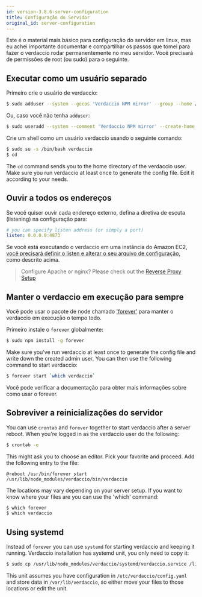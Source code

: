 ```yaml
---
id: version-3.8.6-server-configuration
title: Configuração do Servidor
original_id: server-configuration
---
```


Este é o material mais básico para configuração do servidor em linux, mas eu achei importante documentar e compartilhar os passos que tomei para fazer o verdaccio rodar permanentemente no meu servidor. Você precisará de permissões de root (ou sudo) para o seguinte.

## Executar como um usuário separado

Primeiro crie o usuário de verdaccio:

```bash
$ sudo adduser --system --gecos 'Verdaccio NPM mirror' --group --home /var/lib/verdaccio verdaccio
```

Ou, caso você não tenha `adduser`:

```bash
$ sudo useradd --system --comment 'Verdaccio NPM mirror' --create-home --home-dir /var/lib/verdaccio --shell /sbin/nologin verdaccio
```

Crie um shell como um usuário verdaccio usando o seguinte comando:

```bash
$ sudo su -s /bin/bash verdaccio
$ cd
```

The `cd` command sends you to the home directory of the verdaccio user. Make sure you run verdaccio at least once to generate the config file. Edit it according to your needs.

## Ouvir a todos os endereços

Se você quiser ouvir cada endereço externo, defina a diretiva de escuta (listening) na configuração para:

```yaml
# you can specify listen address (or simply a port)
listen: 0.0.0.0:4873
```

Se você está executando o verdaccio em uma instância do Amazon EC2, [você precisará definir o listen e alterar o seu arquivo de configuração](https://github.com/verdaccio/verdaccio/issues/314#issuecomment-327852203), como descrito acima.

> Configure Apache or nginx? Please check out the [Reverse Proxy Setup](reverse-proxy.md)

## Manter o verdaccio em execução para sempre

Você pode usar o pacote de node chamado ['forever'](https://github.com/nodejitsu/forever) para manter o verdaccio em execução o tempo todo.

Primeiro instale o `forever` globalmente:

```bash
$ sudo npm install -g forever
```

Make sure you've run verdaccio at least once to generate the config file and write down the created admin user. You can then use the following command to start verdaccio:

```bash
$ forever start `which verdaccio`
```

Você pode verificar a documentação para obter mais informações sobre como usar o forever.

## Sobreviver a reinicializações do servidor

You can use `crontab` and `forever` together to start verdaccio after a server reboot. When you're logged in as the verdaccio user do the following:

```bash
$ crontab -e
```

This might ask you to choose an editor. Pick your favorite and proceed. Add the following entry to the file:

    @reboot /usr/bin/forever start /usr/lib/node_modules/verdaccio/bin/verdaccio
    

The locations may vary depending on your server setup. If you want to know where your files are you can use the 'which' command:

```bash
$ which forever
$ which verdaccio
```

## Using systemd

Instead of `forever` you can use `systemd` for starting verdaccio and keeping it running. Verdaccio installation has systemd unit, you only need to copy it:

```bash
$ sudo cp /usr/lib/node_modules/verdaccio/systemd/verdaccio.service /lib/systemd/system/ && sudo systemctl daemon-reload
```

This unit assumes you have configuration in `/etc/verdaccio/config.yaml` and store data in `/var/lib/verdaccio`, so either move your files to those locations or edit the unit.